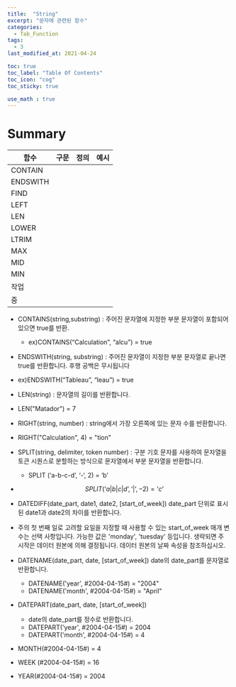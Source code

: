 ```yaml
---
title:  "String"
excerpt: "문자에 관련된 함수"
categories:
  - Tab_Function
tags:
  - 3
last_modified_at: 2021-04-24

toc: true
toc_label: "Table Of Contents"
toc_icon: "cog"
toc_sticky: true

use_math : true
---
```




# Summary

| 함수     | 구문 | 정의 | 예시 |
| -------- | ---- | ---- | ---- |
| CONTAIN  |      |      |      |
| ENDSWITH |      |      |      |
| FIND     |      |      |      |
| LEFT     |      |      |      |
| LEN      |      |      |      |
| LOWER    |      |      |      |
| LTRIM    |      |      |      |
| MAX      |      |      |      |
| MID      |      |      |      |
| MIN      |      |      |      |
| 작업     |      |      |      |
| 중       |      |      |      |



- CONTAINS(string,substring) : 주어진 문자열에 지정한 부분 문자열이 포함되어 있으면 true를 반환.

  - ex)CONTAINS(“Calculation”, “alcu”) = true

- ENDSWITH(string, substring) : 주어진 문자열이 지정한 부분 문자열로 끝나면 true를 반환합니다. 후행 공백은 무시됩니다

- ex)ENDSWITH(“Tableau”, “leau”) = true

- LEN(string) : 문자열의 길이를 반환합니다.

- LEN("Matador") = 7

- RIGHT(string, number)  : string에서 가장 오른쪽에 있는 문자 수를 반환합니다.

- RIGHT("Calculation", 4) = "tion"

- SPLIT(string, delimiter, token number)  : 구분 기호 문자를 사용하여 문자열을 토큰 시퀀스로 분할하는 방식으로 문자열에서 부분 문자열을 반환합니다.

  - SPLIT (‘a-b-c-d’, ‘-‘, 2) = ‘b’

- $$
  SPLIT (‘a|b|c|d’, ‘|‘, -2) = ‘c’
  $$

- DATEDIFF(date_part, date1, date2, [start_of_week])  date_part 단위로 표시된 date1과 date2의 차이를 반환합니다.

- 주의 첫 번째 일로 고려할 요일을 지정할 때 사용할 수 있는 start_of_week 매개 변수는 선택 사항입니다. 가능한 값은 'monday', 'tuesday' 등입니다. 생략되면 주 시작은 데이터 원본에 의해 결정됩니다. 데이터 원본의 날짜 속성을 참조하십시오.

- DATENAME(date_part, date, [start_of_week]) date의 date_part를 문자열로 반환합니다.

  - DATENAME('year', #2004-04-15#) = "2004"
  - DATENAME('month', #2004-04-15#) = "April"

- DATEPART(date_part, date, [start_of_week])

  - date의 date_part를 정수로 반환합니다.
  - DATEPART('year', #2004-04-15#) = 2004
  - DATEPART('month', #2004-04-15#) = 4

- MONTH(#2004-04-15#) = 4

- WEEK (#2004-04-15#) = 16

- YEAR(#2004-04-15#) = 2004
